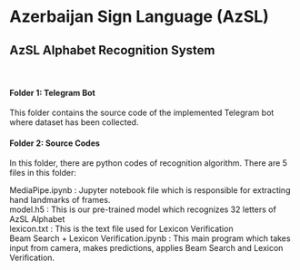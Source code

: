 # Azerbaijan Sign Language (AzSL)
## AzSL Alphabet Recognition System
<br>

#### Folder 1: Telegram Bot
This folder contains the source code of the implemented Telegram bot where dataset has been collected.

#### Folder 2: Source Codes
In this folder, there are python codes of recognition algorithm. There are 5 files in this folder:

MediaPipe.ipynb : Jupyter notebook file which is responsible for extracting hand landmarks of frames.
<br>
model.h5 : This is our pre-trained model which recognizes 32 letters of AzSL Alphabet
<br>
lexicon.txt : This is the text file used for Lexicon Verification
<br>
Beam Search + Lexicon Verification.ipynb : This main program which takes input from camera, makes predictions, applies Beam Search and Lexicon Verification.
<br>
